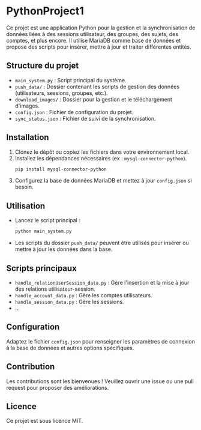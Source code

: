 # PythonProject1

Ce projet est une application Python pour la gestion et la synchronisation de données liées à des sessions utilisateur, des groupes, des sujets, des comptes, et plus encore. Il utilise MariaDB comme base de données et propose des scripts pour insérer, mettre à jour et traiter différentes entités.

## Structure du projet

- `main_system.py` : Script principal du système.
- `push_data/` : Dossier contenant les scripts de gestion des données (utilisateurs, sessions, groupes, etc.).
- `download_images/` : Dossier pour la gestion et le téléchargement d'images.
- `config.json` : Fichier de configuration du projet.
- `sync_status.json` : Fichier de suivi de la synchronisation.

## Installation

1. Clonez le dépôt ou copiez les fichiers dans votre environnement local.
2. Installez les dépendances nécessaires (ex : `mysql-connector-python`).
   ```bash
   pip install mysql-connector-python
   ```
3. Configurez la base de données MariaDB et mettez à jour `config.json` si besoin.

## Utilisation

- Lancez le script principal :
  ```bash
  python main_system.py
  ```
- Les scripts du dossier `push_data/` peuvent être utilisés pour insérer ou mettre à jour les données dans la base.

## Scripts principaux

- `handle_relationUserSession_data.py` : Gère l'insertion et la mise à jour des relations utilisateur-session.
- `handle_account_data.py` : Gère les comptes utilisateurs.
- `handle_session_data.py` : Gère les sessions.
- ...

## Configuration

Adaptez le fichier `config.json` pour renseigner les paramètres de connexion à la base de données et autres options spécifiques.

## Contribution

Les contributions sont les bienvenues ! Veuillez ouvrir une issue ou une pull request pour proposer des améliorations.

## Licence

Ce projet est sous licence MIT.

